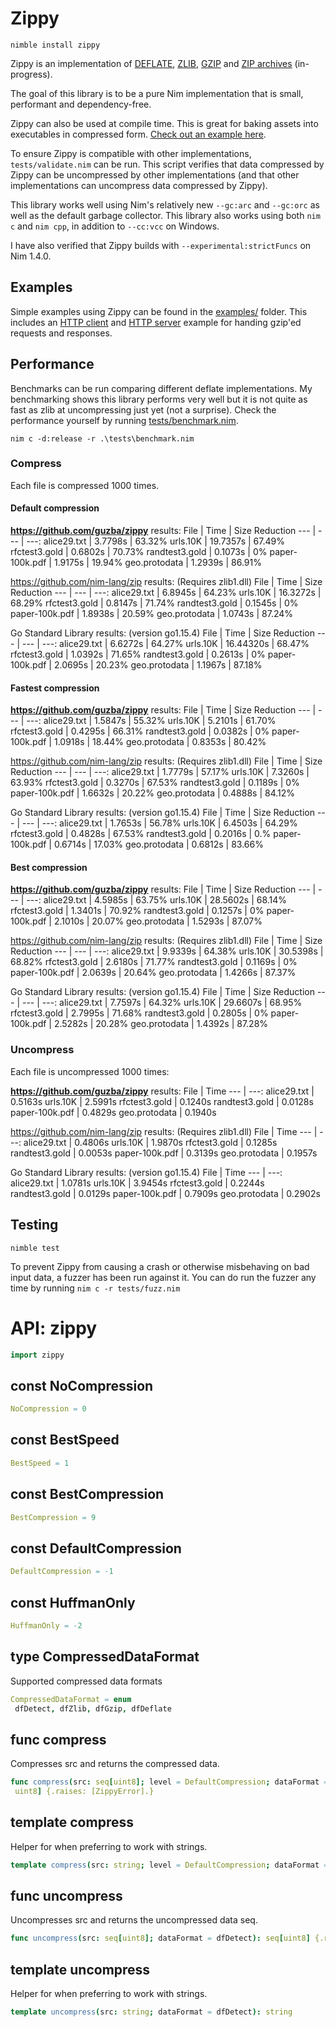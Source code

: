 # Zippy

`nimble install zippy`

Zippy is an implementation of [DEFLATE](https://tools.ietf.org/html/rfc1951), [ZLIB](https://tools.ietf.org/html/rfc1950), [GZIP](https://tools.ietf.org/html/rfc1952) and [ZIP archives](https://en.wikipedia.org/wiki/Zip_(file_format)) (in-progress).

The goal of this library is to be a pure Nim implementation that is small, performant and dependency-free.

Zippy can also be used at compile time. This is great for baking assets into executables in compressed form. [Check out an example here](https://github.com/guzba/zippy/blob/master/examples/compiletime.nim).

To ensure Zippy is compatible with other implementations, `tests/validate.nim` can be run. This script verifies that data compressed by Zippy can be uncompressed by other implementations (and that other implementations can uncompress data compressed by Zippy).

This library works well using Nim's relatively new `--gc:arc` and `--gc:orc` as well as the default garbage collector. This library also works using both `nim c` and `nim cpp`, in addition to `--cc:vcc` on Windows.

I have also verified that Zippy builds with `--experimental:strictFuncs` on Nim 1.4.0.

## Examples

Simple examples using Zippy can be found in the [examples/](https://github.com/guzba/zippy/blob/master/examples) folder. This includes an [HTTP client](https://github.com/guzba/zippy/blob/master/examples/http_client.nim) and [HTTP server](https://github.com/guzba/zippy/blob/master/examples/http_server.nim) example for handing gzip'ed requests and responses.

## Performance

Benchmarks can be run comparing different deflate implementations. My benchmarking shows this library performs very well but it is not quite as fast as zlib at uncompressing just yet (not a surprise). Check the performance yourself by running [tests/benchmark.nim](https://github.com/guzba/zippy/blob/master/tests/benchmark.nim).

`nim c -d:release -r .\tests\benchmark.nim`

### Compress

Each file is compressed 1000 times.

#### Default compression

**https://github.com/guzba/zippy** results:
File | Time | Size Reduction
--- | --- | ---:
alice29.txt | 3.7798s | 63.32%
urls.10K | 19.7357s | 67.49%
rfctest3.gold | 0.6802s | 70.73%
randtest3.gold | 0.1073s | 0%
paper-100k.pdf | 1.9175s | 19.94%
geo.protodata | 1.2939s | 86.91%

https://github.com/nim-lang/zip results: (Requires zlib1.dll)
File | Time | Size Reduction
--- | --- | ---:
alice29.txt | 6.8945s | 64.23%
urls.10K | 16.3272s | 68.29%
rfctest3.gold | 0.8147s | 71.74%
randtest3.gold | 0.1545s | 0%
paper-100k.pdf | 1.8938s | 20.59%
geo.protodata | 1.0743s | 87.24%

Go Standard Library results: (version go1.15.4)
File | Time | Size Reduction
--- | --- | ---:
alice29.txt | 6.6272s | 64.27%
urls.10K | 16.44320s | 68.47%
rfctest3.gold | 1.0392s | 71.65%
randtest3.gold | 0.2613s | 0%
paper-100k.pdf | 2.0695s | 20.23%
geo.protodata | 1.1967s | 87.18%

#### Fastest compression

**https://github.com/guzba/zippy** results:
File | Time | Size Reduction
--- | --- | ---:
alice29.txt | 1.5847s | 55.32%
urls.10K | 5.2101s | 61.70%
rfctest3.gold | 0.4295s | 66.31%
randtest3.gold | 0.0382s | 0%
paper-100k.pdf | 1.0918s | 18.44%
geo.protodata | 0.8353s | 80.42%

https://github.com/nim-lang/zip results: (Requires zlib1.dll)
File | Time | Size Reduction
--- | --- | ---:
alice29.txt | 1.7779s | 57.17%
urls.10K | 7.3260s | 63.93%
rfctest3.gold | 0.3270s | 67.53%
randtest3.gold | 0.1189s | 0%
paper-100k.pdf | 1.6632s | 20.22%
geo.protodata | 0.4888s | 84.12%

Go Standard Library results: (version go1.15.4)
File | Time | Size Reduction
--- | --- | ---:
alice29.txt | 1.7653s | 56.78%
urls.10K | 6.4503s | 64.29%
rfctest3.gold | 0.4828s | 67.53%
randtest3.gold | 0.2016s | 0.%
paper-100k.pdf | 0.6714s | 17.03%
geo.protodata | 0.6812s | 83.66%

#### Best compression

**https://github.com/guzba/zippy** results:
File | Time | Size Reduction
--- | --- | ---:
alice29.txt | 4.5985s | 63.75%
urls.10K | 28.5602s | 68.14%
rfctest3.gold | 1.3401s | 70.92%
randtest3.gold | 0.1257s | 0%
paper-100k.pdf | 2.1010s | 20.07%
geo.protodata | 1.5293s | 87.07%

https://github.com/nim-lang/zip results: (Requires zlib1.dll)
File | Time | Size Reduction
--- | --- | ---:
alice29.txt | 9.9339s | 64.38%
urls.10K | 30.5398s | 68.82%
rfctest3.gold | 2.6180s | 71.77%
randtest3.gold | 0.1169s | 0%
paper-100k.pdf | 2.0639s | 20.64%
geo.protodata | 1.4266s | 87.37%

Go Standard Library results: (version go1.15.4)
File | Time | Size Reduction
--- | --- | ---:
alice29.txt | 7.7597s | 64.32%
urls.10K | 29.6607s | 68.95%
rfctest3.gold | 2.7995s | 71.68%
randtest3.gold | 0.2805s | 0%
paper-100k.pdf | 2.5282s | 20.28%
geo.protodata | 1.4392s | 87.28%

### Uncompress

Each file is uncompressed 1000 times:

**https://github.com/guzba/zippy** results:
File | Time
--- | ---:
alice29.txt | 0.5163s
urls.10K | 2.5991s
rfctest3.gold | 0.1240s
randtest3.gold | 0.0128s
paper-100k.pdf | 0.4829s
geo.protodata | 0.1940s

https://github.com/nim-lang/zip results: (Requires zlib1.dll)
File | Time
--- | ---:
alice29.txt | 0.4806s
urls.10K | 1.9870s
rfctest3.gold | 0.1285s
randtest3.gold | 0.0053s
paper-100k.pdf | 0.3139s
geo.protodata | 0.1957s

Go Standard Library results: (version go1.15.4)
File | Time
--- | ---:
alice29.txt | 1.0781s
urls.10K | 3.9454s
rfctest3.gold | 0.2244s
randtest3.gold | 0.0129s
paper-100k.pdf | 0.7909s
geo.protodata | 0.2902s

## Testing

`nimble test`

To prevent Zippy from causing a crash or otherwise misbehaving on bad input data, a fuzzer has been run against it. You can do run the fuzzer any time by running `nim c -r tests/fuzz.nim`

# API: zippy

```nim
import zippy
```

## **const** NoCompression


```nim
NoCompression = 0
```

## **const** BestSpeed


```nim
BestSpeed = 1
```

## **const** BestCompression


```nim
BestCompression = 9
```

## **const** DefaultCompression


```nim
DefaultCompression = -1
```

## **const** HuffmanOnly


```nim
HuffmanOnly = -2
```

## **type** CompressedDataFormat

Supported compressed data formats

```nim
CompressedDataFormat = enum
 dfDetect, dfZlib, dfGzip, dfDeflate
```

## **func** compress

Compresses src and returns the compressed data.

```nim
func compress(src: seq[uint8]; level = DefaultCompression; dataFormat = dfGzip): seq[
 uint8] {.raises: [ZippyError].}
```

## **template** compress

Helper for when preferring to work with strings.

```nim
template compress(src: string; level = DefaultCompression; dataFormat = dfGzip): string
```

## **func** uncompress

Uncompresses src and returns the uncompressed data seq.

```nim
func uncompress(src: seq[uint8]; dataFormat = dfDetect): seq[uint8] {.raises: [ZippyError].}
```

## **template** uncompress

Helper for when preferring to work with strings.

```nim
template uncompress(src: string; dataFormat = dfDetect): string
```
